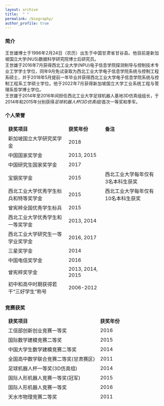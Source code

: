 ```yaml
---
layout: archive
title:  " " 
permalink: /biography/
author_profile: true
---
```


<html>
<body>
  
<style>
table, th, td {
  border: 1px solid white;
  border-collapse: collapse;
}
</style>

<h3>简介</h3>
  <p align="justify">
  王世雄博士于1996年2月24日（农历）出生于中国甘肃省甘谷县。他目前是新加坡国立大学(NUS)数据科学研究院博士后研究员。
  <br>
  王世雄于2016年7月获得西北工业大学(NPU)电子信息学院探测制导与控制技术专业工学学士学位，同年9月免试录取为西北工业大学电子信息学院系统与控制工程系硕士，并于2018年5月提前一年毕业并获得西北工业大学电子信息学院系统与控制工程系工学硕士学位。他于2022年7月获得新加坡国立大学工业系统工程与管理系哲学博士学位。
  <br>
  王世雄于2014年至2016年间担任西北工业大学足球机器人基地3D仿真组组长，于2014年和2015年分别获得<i>足球机器人杯(3D仿真组)</i>首次一等奖和季军。
  </p>
  
<h3>个人荣誉</h3>
    <table>
        <tr>
          <td><b>获奖项目</b></td>
          <td><b>获奖年份</b></td>
          <td><b>备注</b></td>
        </tr>
        <tr>
          <td>新加坡国立大学研究奖学金</td>
          <td>2018</td>
          <td></td>
        </tr>
        <tr>
          <td>中国国家奖学金</td>
          <td>2013, 2015</td>
          <td></td>
        </tr>
        <tr>
          <td>中国研究生国家奖学金</td>
          <td>2017</td>
          <td></td>
        </tr>
        <tr>
          <td>宝钢奖学金</td>
          <td>2015</td>
          <td>西北工业大学每年仅有3名本科生获奖</td>
        </tr>
        <tr>
          <td>西北工业大学优秀学生标兵和特等奖学金</td>
          <td>2015</td>
          <td>西北工业大学每年仅有10名本科生获奖</td>
        </tr>
        <tr>
          <td>曾宪梓全国优秀学生标兵</td>
          <td>2015</td>
          <td></td>
        </tr>
        <tr>
          <td>西北工业大学优秀学生和一等奖学金</td>
          <td>2013, 2014</td>
          <td></td>
        </tr>
        <tr>
          <td>西北工业大学研究生一等学业奖学金</td>
          <td>2016, 2017</td>
          <td></td>
        </tr>
        <tr>
          <td>三星奖学金</td>
          <td>2014</td>
          <td></td>
        </tr>
        <tr>
          <td>中国电信奖学金</td>
          <td>2016</td>
          <td></td>
        </tr>
        <tr>
          <td>曾宪梓奖学金</td>
          <td>2013, 2014, 2015</td>
          <td></td>
        </tr>
        <tr>
          <td>初中和高中时期获得若干“三好学生”称号</td>
          <td>2006-2012</td>
          <td></td>
        </tr>
    </table>

<h3>竞赛获奖</h3>
    <table>
        <tr>
            <td><b>获奖项目</b></td>
            <td><b>获奖年份</b></td>
        </tr>
        <tr>
            <td>工信部创新创业竞赛一等奖</td>
            <td>2016</td>
        </tr>
        <tr>
            <td>国际数学建模竞赛二等奖</td>
            <td>2015</td>
        </tr>
        <tr>
            <td>中国大学生数学建模竞赛二等奖</td>
            <td>2014</td>
        </tr>
        <tr>
            <td>全国高中数学联合竞赛二等奖(甘肃赛区)</td>
            <td>2011</td>
        </tr>
        <tr>
            <td>足球机器人杯一等奖(3D仿真组)</td>
            <td>2014</td>
        </tr>
        <tr>
            <td>国际人形机器人竞赛一等奖(冠军)</td>
            <td>2015</td>
        </tr>
        <tr>
            <td>国际人形机器人竞赛一等奖</td>
            <td>2016</td>
        </tr>
        <tr>
            <td>天水市物理竞赛二等奖</td>
            <td>2011</td>
        </tr>
    </table>
</body>
</html>

